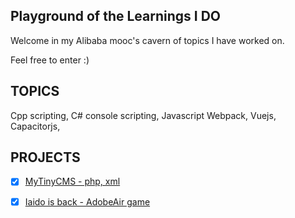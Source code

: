 ## Playground of the Learnings I DO

Welcome in my Alibaba mooc's cavern of topics I have worked on.

Feel free to enter :)

## TOPICS

Cpp scripting, C# console scripting, Javascript Webpack, Vuejs, Capacitorjs,  

## PROJECTS

- [x] [MyTinyCMS - php, xml ](https://github.com/terraform144/myTinyCMS)
- [x] [Iaido is back - AdobeAir game ](https://github.com/terraform144/Iaido-is-back)

